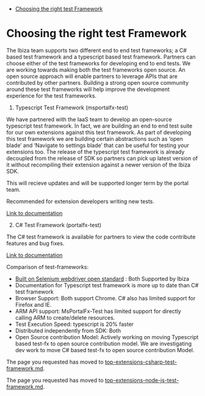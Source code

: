 * [Choosing the right test Framework](#choosing-the-right-test-framework)


<a name="choosing-the-right-test-framework"></a>
# Choosing the right test Framework

The Ibiza team supports two different end to end test frameworks; a C# based test framework and a typescript based test framework. Partners can choose either of the test frameworks for developing end to end tests. We are working towards making both the test frameworks open source. An open source approach will enable partners to leverage APIs that are contributed by other partners. Building a strong open source community around these test frameworks will help improve the development experience for the test frameworks.

1. Typescript Test Framework (msportalfx-test)

We have partnered with the IaaS team to develop an open-source typescript test framework. In fact, we are building an end to end test suite for our own extensions against this test framework. As part of developing this test framework we are building certain abstractions such as ‘open blade’ and ‘Navigate to settings blade’ that can be useful for testing your extensions too. The release of the typescript test framework is already decoupled from the release of SDK so partners can pick up latest version of it without recompiling their extension against a newer version of the Ibiza SDK.

This will  recieve updates and will be supported longer term by the portal team.

Recommended for extension developers writing new tests.

[Link to documentation](top-extensions-node-js-test-framework.md)

2. C# Test Framework (portalfx-test)

The C# test framework is available for partners to view the code contribute features and bug fixes. 

[Link to documentation](top-extensions-csharp-test-framework.md)

Comparison of test-frameworks:

- [Built on Selenium webdriver open standard](http://www.seleniumhq.org/projects/webdriver/) : Both Supported by Ibiza
- Documentation for Typescript test framework is more up to date than C# test framework
- Browser Support: Both support Chrome.  C# also has limited support for Firefox and IE.
- ARM API support:  MsPortalFx-Test has limited support for directly calling ARM to create/delete resources.  
- Test Execution Speed: typescript is 20% faster
- Distributed independently from SDK: Both
- Open Source contribution Model: Actively working on moving Typescript based test-fx to open source contribution model. We are investigating dev work to move C# based test-fx to open source contribution Model.


The page you requested has moved to [top-extensions-csharp-test-framework.md](top-extensions-csharp-test-framework.md).


The page you requested has moved to [top-extensions-node-js-test-framework.md](top-extensions-node-js-test-framework.md).